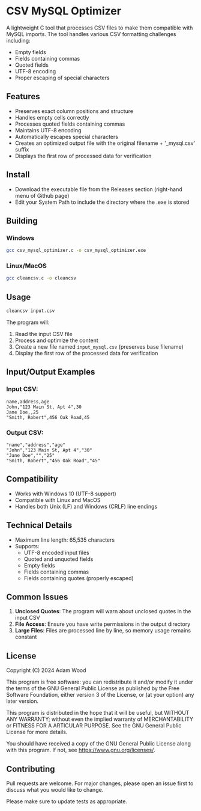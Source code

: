 # CSV MySQL Optimizer

A lightweight C tool that processes CSV files to make them compatible with MySQL imports. The tool handles various CSV formatting challenges including:
- Empty fields
- Fields containing commas
- Quoted fields
- UTF-8 encoding
- Proper escaping of special characters

## Features

- Preserves exact column positions and structure
- Handles empty cells correctly
- Processes quoted fields containing commas
- Maintains UTF-8 encoding
- Automatically escapes special characters
- Creates an optimized output file with the original filename + '_mysql.csv' suffix
- Displays the first row of processed data for verification

## Install
- Download the executable file from the Releases section (right-hand menu of Github page)
- Edit your System Path to include the directory where the .exe is stored
  
## Building

### Windows
```bash
gcc csv_mysql_optimizer.c -o csv_mysql_optimizer.exe
```

### Linux/MacOS
```bash
gcc cleancsv.c -o cleancsv
```

## Usage

```bash
cleancsv input.csv
```

The program will:
1. Read the input CSV file
2. Process and optimize the content
3. Create a new file named `input_mysql.csv` (preserves base filename)
4. Display the first row of the processed data for verification

## Input/Output Examples

### Input CSV:
```csv
name,address,age
John,"123 Main St, Apt 4",30
Jane Doe,,25
"Smith, Robert",456 Oak Road,45
```

### Output CSV:
```csv
"name","address","age"
"John","123 Main St, Apt 4","30"
"Jane Doe","","25"
"Smith, Robert","456 Oak Road","45"
```

## Compatibility

- Works with Windows 10 (UTF-8 support)
- Compatible with Linux and MacOS
- Handles both Unix (LF) and Windows (CRLF) line endings

## Technical Details

- Maximum line length: 65,535 characters
- Supports:
  - UTF-8 encoded input files
  - Quoted and unquoted fields
  - Empty fields
  - Fields containing commas
  - Fields containing quotes (properly escaped)

## Common Issues

1. **Unclosed Quotes**: The program will warn about unclosed quotes in the input CSV
2. **File Access**: Ensure you have write permissions in the output directory
3. **Large Files**: Files are processed line by line, so memory usage remains constant

## License

Copyright (C) 2024  Adam Wood

This program is free software: you can redistribute it and/or modify it under the terms of the GNU General Public License as published by the Free Software Foundation, either version 3 of the License, or (at your option) any later version.

This program is distributed in the hope that it will be useful, but WITHOUT ANY WARRANTY; without even the implied warranty of MERCHANTABILITY or FITNESS FOR A  ARTICULAR PURPOSE.  See the GNU General Public License for more details.

You should have received a copy of the GNU General Public License along with this program.  If not, see <https://www.gnu.org/licenses/>.

## Contributing

Pull requests are welcome. For major changes, please open an issue first to discuss what you would like to change.

Please make sure to update tests as appropriate.
